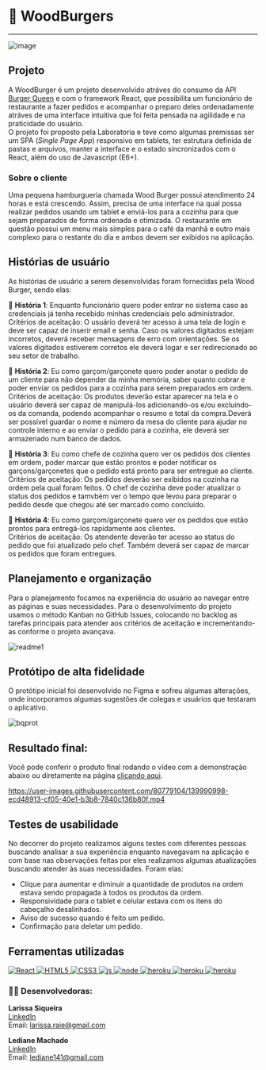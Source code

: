  # :hamburger: WoodBurgers
---
![image](https://user-images.githubusercontent.com/64505863/136089973-814a9714-36d2-4476-9f24-a2a55c404c60.png)
## Projeto
A WoodBurger é um projeto desenvolvido atráves do consumo da API [Burger Queen](https://lab-api-bq.herokuapp.com/api-docs/) e com o framework React, que possibilita um funcionário de restaurante a fazer pedidos e acompanhar o preparo deles ordenadamente atráves de uma interface intuitiva que foi feita pensada na agilidade e na praticidade do usuário. <br/>O projeto foi proposto pela Laboratoria e teve como algumas premissas ser um SPA (*Single Page App*) responsivo em tablets, ter estrutura definida de pastas e arquivos, manter a interface e o estado sincronizados com o React, além do uso de Javascript (E6+). 

### Sobre o cliente
Uma pequena hamburgueria chamada Wood Burger possui atendimento 24 horas e está crescendo. Assim, precisa de uma interface na qual possa realizar pedidos usando um tablet e enviá-los para a cozinha para que sejam preparados de forma ordenada e otimizada. O restaurante em questão possui um menu mais simples para o café da manhã e outro mais complexo para o restante do dia e ambos devem ser exibidos na aplicação.

## Histórias de usuário
As histórias de usuário a serem desenvolvidas foram fornecidas pela Wood Burger, sendo elas:


 :memo: **História 1**: Enquanto funcionário quero poder entrar no sistema caso as credenciais já tenha recebido minhas credenciais pelo administrador.<br/>
Critérios  de aceitação: O usuário deverá ter acesso à uma tela de login e deve ser capaz de inserir email e senha. Caso os valores digitados estejam incorretos, deverá receber mensagens de erro com orientações. Se os valores digitados estiverem corretos ele deverá logar e ser redirecionado ao seu setor de trabalho.

 :memo: **História 2**: Eu como garçom/garçonete quero poder anotar o pedido de um cliente para não depender da minha memória, saber quanto cobrar e poder enviar os pedidos para a cozinha para serem preparados em ordem. <br/>
Critérios de aceitação: Os produtos deverão estar aparecer na tela e o usuário deverá ser capaz de manipulá-los adicionando-os e/ou excluindo-os da comanda, podendo acompanhar o resumo e total da compra.Deverá ser possível guardar o nome e número da mesa do cliente para ajudar no controle interno e ao enviar o pedido para a cozinha, ele deverá ser armazenado num banco de dados. 

 :memo: **História 3**: Eu como chefe de cozinha quero ver os pedidos dos clientes em ordem, poder marcar que estão prontos e poder notificar os garçons/garçonetes que o pedido está pronto para ser entregue ao cliente. <br />
Critérios de aceitação: Os pedidos deverão ser exibidos na cozinha na ordem pela qual foram feitos. O chef de cozinha deve poder atualizar o status dos pedidos e tamvbém ver o tempo que levou para preparar o pedido desde que chegou até ser marcado como concluído.

 :memo: **História 4**: Eu como garçom/garçonete quero ver os pedidos que estão prontos para entregá-los rapidamente aos clientes. <br/>
Critérios de aceitação: Os atendente deverão ter acesso ao status do pedido que foi atualizado pelo chef. Também deverá ser capaz de marcar os pedidos que foram entregues.

## Planejamento e organização
Para o planejamento focamos na experiência do usuário ao navegar entre as páginas e suas necessidades. Para o desenvolvimento do projeto usamos o método Kanban no GitHub Issues, colocando no backlog as tarefas principais para atender aos critérios de aceitação e incrementando-as conforme o projeto avançava.

![readme1](https://user-images.githubusercontent.com/80779104/136120480-b698f9f3-31d1-4f93-a742-d5b74226cd62.jpg)

## Protótipo de alta fidelidade 
O protótipo inicial foi desenvolvido no Figma e sofreu algumas alterações, onde incorporamos algumas sugestões de colegas e usuários que testaram o aplicativo.

![bqprot](https://user-images.githubusercontent.com/80779104/136121311-27cc5601-6a5e-4d05-9164-42fde0d10cb9.jpg)

## Resultado final:
Você pode conferir o produto final rodando o vídeo com a demonstração abaixo ou diretamente na página [clicando aqui](https://stark-citadel-37160.herokuapp.com/login).

https://user-images.githubusercontent.com/80779104/139990998-ecd48913-cf05-40e1-b3b8-7840c136b80f.mp4

## Testes de usabilidade

No decorrer do projeto realizamos alguns testes com diferentes pessoas buscando analisar a sua experiência enquanto navegavam na aplicação e com base nas observações feitas por eles realizamos algumas atualizações buscando atender às suas necessidades. Foram elas:

- Clique para aumentar e diminuir a quantidade de produtos na ordem estava sendo propagada à todos os produtos da ordem.
- Responsividade para o tablet e celular estava com os itens do cabeçalho desalinhados.
- Aviso de sucesso quando é feito um pedido.
- Confirmação para deletar um pedido.

## Ferramentas utilizadas
 <a href="#">
		<img src="https://img.shields.io/static/v1?label=&message=React.JS&color=blue&style=for-the-badge&logo=Ghost"  alt="React">
	</a>
 <a href="#">
		<img src="https://img.shields.io/static/v1?label=&message=HTML 5&color=red&style=for-the-badge&logo=Ghost"  alt="HTML5">
	</a>
  <a href="#">
		<img src="https://img.shields.io/static/v1?label=&message=CSS 3&color=blue&style=for-the-badge&logo=Ghost"  alt="CSS3">
	</a>
  <a href="#">
		<img src="https://img.shields.io/static/v1?label=&message=JAVASCRIPT&color=yellow&style=for-the-badge&logo=Ghost"  alt="js">
	</a>
 <a href="#">
		<img src="https://img.shields.io/static/v1?label=&message=Node.js&color=green&style=for-the-badge&logo=Ghost"  alt="node">
	</a>
 <a href="#">
		<img src="https://img.shields.io/static/v1?label=&message=HEROKU&color=purple&style=for-the-badge&logo=Ghost"  alt="heroku">
	</a>
 <a href="#">
		<img src="https://img.shields.io/static/v1?label=&message=FIGMA&color=red&style=for-the-badge&logo=Ghost"  alt="heroku">
	</a>
 <a href="#">
		<img src="https://img.shields.io/static/v1?label=&message=GIT e GitHub&color=black&style=for-the-badge&logo=Ghost"  alt="heroku">
	</a>

### :technologist: Desenvolvedoras: 
**Larissa Siqueira** <br/>
[LinkedIn](https://www.linkedin.com/in/larissasiqueiras/) <br/>
Email: <a href:="larissa.raie@gmail.com ">larissa.raie@gmail.com </a>

**Lediane Machado** <br/>
[LinkedIn](https://www.linkedin.com/in/ledianemachado/) <br/>
Email: <a href:="mailto:lediane141@gmail.com">lediane141@gmail.com</a>


